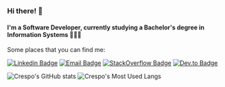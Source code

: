 ### Hi there! 👋
#### I'm a Software Developer, currently studying a Bachelor's degree in Information Systems 👨‍💻👾
Some places that you can find me:

[![Linkedin Badge](https://img.shields.io/badge/LinkedIn-0077B5?style=for-the-badge&logo=linkedin&logoColor=white)](https://www.linkedin.com/in/raulxcrespo/)
[![Email Badge](https://img.shields.io/badge/Email-7F0C9C?style=for-the-badge&logo=gmail&logoColor=white&link=mailto:oi@raulcrespo.com)](mailto:oi@raulcrespo.com)
[![StackOverflow Badge](https://img.shields.io/badge/Stack_Overflow-FE7A16?style=for-the-badge&logo=stack-overflow&logoColor=white&link=https://stackoverflow.com/users/17040737/raul-crespo)](https://stackoverflow.com/users/17040737/raul-crespo)
[![Dev.to Badge](https://img.shields.io/badge/dev.to-0A0A0A?style=for-the-badge&logo=devdotto&logoColor=white&link=https://dev.to/crespo)](https://dev.to/crespo)

![Crespo's GitHub stats](https://github-readme-stats.vercel.app/api?username=crespo&show_icons=true&show=reviews,prs_merged,prs_merged_percentage&theme=neon)
![Crespo's Most Used Langs](https://github-readme-stats.vercel.app/api/top-langs/?username=crespo&layout=donut&langs_count=10&size_weight=0.5&count_weight=0.5&theme=neon)
